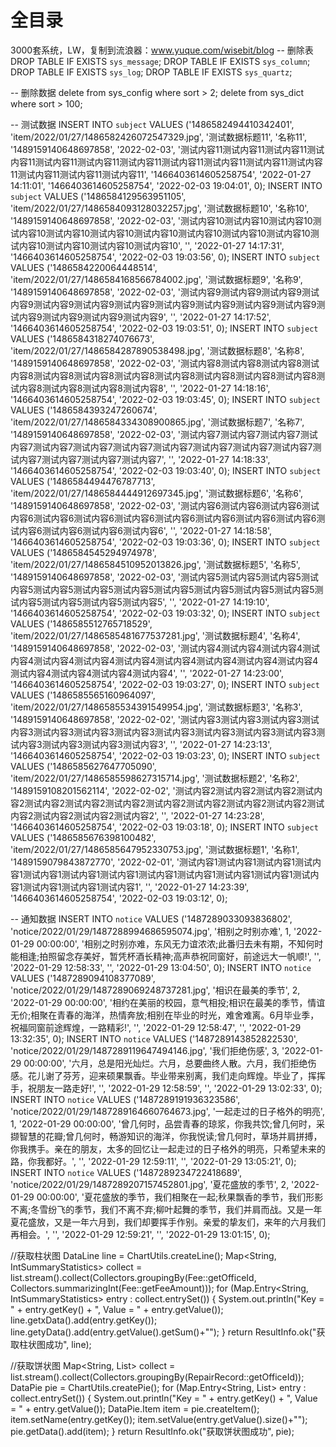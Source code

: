 # 全目录

3000套系统，LW，复制到流浪器：www.yuque.com/wisebit/blog
-- 删除表
DROP TABLE IF EXISTS `sys_message`;
DROP TABLE IF EXISTS `sys_column`;
DROP TABLE IF EXISTS `sys_log`;
DROP TABLE IF EXISTS `sys_quartz`;

-- 删除数据
delete from sys_config where sort > 2;
delete from sys_dict where sort > 100;

-- 测试数据
INSERT INTO `subject` VALUES ('1486582494410342401', 'item/2022/01/27/1486582426072547329.jpg', '测试数据标题11', '名称11', '1489159140648697858', '2022-02-03', '测试内容11测试内容11测试内容11测试内容11测试内容11测试内容11测试内容11测试内容11测试内容11测试内容11测试内容11测试内容11测试内容11测试内容11', '1466403614605258754', '2022-01-27 14:11:01', '1466403614605258754', '2022-02-03 19:04:01', 0);
INSERT INTO `subject` VALUES ('1486584129563951105', 'item/2022/01/27/1486584093128032257.jpg', '测试数据标题10', '名称10', '1489159140648697858', '2022-02-03', '测试内容10测试内容10测试内容10测试内容10测试内容10测试内容10测试内容10测试内容10测试内容10测试内容10测试内容10测试内容10测试内容10测试内容10', '', '2022-01-27 14:17:31', '1466403614605258754', '2022-02-03 19:03:56', 0);
INSERT INTO `subject` VALUES ('1486584220064448514', 'item/2022/01/27/1486584168566784002.jpg', '测试数据标题9', '名称9', '1489159140648697858', '2022-02-03', '测试内容9测试内容9测试内容9测试内容9测试内容9测试内容9测试内容9测试内容9测试内容9测试内容9测试内容9测试内容9测试内容9测试内容9测试内容9', '', '2022-01-27 14:17:52', '1466403614605258754', '2022-02-03 19:03:51', 0);
INSERT INTO `subject` VALUES ('1486584318274076673', 'item/2022/01/27/1486584287890538498.jpg', '测试数据标题8', '名称8', '1489159140648697858', '2022-02-03', '测试内容8测试内容8测试内容8测试内容8测试内容8测试内容8测试内容8测试内容8测试内容8测试内容8测试内容8测试内容8测试内容8测试内容8测试内容8', '', '2022-01-27 14:18:16', '1466403614605258754', '2022-02-03 19:03:45', 0);
INSERT INTO `subject` VALUES ('1486584393247260674', 'item/2022/01/27/1486584334308900865.jpg', '测试数据标题7', '名称7', '1489159140648697858', '2022-02-03', '测试内容7测试内容7测试内容7测试内容7测试内容7测试内容7测试内容7测试内容7测试内容7测试内容7测试内容7测试内容7测试内容7测试内容7测试内容7', '', '2022-01-27 14:18:33', '1466403614605258754', '2022-02-03 19:03:40', 0);
INSERT INTO `subject` VALUES ('1486584494476787713', 'item/2022/01/27/1486584444912697345.jpg', '测试数据标题6', '名称6', '1489159140648697858', '2022-02-03', '测试内容6测试内容6测试内容6测试内容6测试内容6测试内容6测试内容6测试内容6测试内容6测试内容6测试内容6测试内容6测试内容6测试内容6测试内容6', '', '2022-01-27 14:18:58', '1466403614605258754', '2022-02-03 19:03:36', 0);
INSERT INTO `subject` VALUES ('1486584545294974978', 'item/2022/01/27/1486584510952013826.jpg', '测试数据标题5', '名称5', '1489159140648697858', '2022-02-03', '测试内容5测试内容5测试内容5测试内容5测试内容5测试内容5测试内容5测试内容5测试内容5测试内容5测试内容5测试内容5测试内容5测试内容5测试内容5', '', '2022-01-27 14:19:10', '1466403614605258754', '2022-02-03 19:03:32', 0);
INSERT INTO `subject` VALUES ('1486585512765718529', 'item/2022/01/27/1486585481677537281.jpg', '测试数据标题4', '名称4', '1489159140648697858', '2022-02-03', '测试内容4测试内容4测试内容4测试内容4测试内容4测试内容4测试内容4测试内容4测试内容4测试内容4测试内容4测试内容4测试内容4测试内容4测试内容4', '', '2022-01-27 14:23:00', '1466403614605258754', '2022-02-03 19:03:27', 0);
INSERT INTO `subject` VALUES ('1486585565160964097', 'item/2022/01/27/1486585534391549954.jpg', '测试数据标题3', '名称3', '1489159140648697858', '2022-02-02', '测试内容3测试内容3测试内容3测试内容3测试内容3测试内容3测试内容3测试内容3测试内容3测试内容3测试内容3测试内容3测试内容3测试内容3测试内容3', '', '2022-01-27 14:23:13', '1466403614605258754', '2022-02-03 19:03:23', 0);
INSERT INTO `subject` VALUES ('1486585627647705090', 'item/2022/01/27/1486585598627315714.jpg', '测试数据标题2', '名称2', '1489159108201562114', '2022-02-02', '测试内容2测试内容2测试内容2测试内容2测试内容2测试内容2测试内容2测试内容2测试内容2测试内容2测试内容2测试内容2测试内容2测试内容2测试内容2', '', '2022-01-27 14:23:28', '1466403614605258754', '2022-02-03 19:03:18', 0);
INSERT INTO `subject` VALUES ('1486585676398100482', 'item/2022/01/27/1486585647952330753.jpg', '测试数据标题1', '名称1', '1489159079843872770', '2022-02-01', '测试内容1测试内容1测试内容1测试内容1测试内容1测试内容1测试内容1测试内容1测试内容1测试内容1测试内容1测试内容1测试内容1测试内容1测试内容1', '', '2022-01-27 14:23:39', '1466403614605258754', '2022-02-03 19:03:12', 0);

-- 通知数据
INSERT INTO `notice` VALUES ('1487289033093836802', 'notice/2022/01/29/1487288994686595074.jpg', '相别之时别亦难', 1, '2022-01-29 00:00:00', '相别之时别亦难，东风无力谊浓浓;此番归去未有期，不知何时能相逢;拍照留念存美好，暂凭杯酒长精神;高声恭祝同窗好，前途远大一帆顺!', '', '2022-01-29 12:58:33', '', '2022-01-29 13:04:50', 0);
INSERT INTO `notice` VALUES ('1487289094108377089', 'notice/2022/01/29/1487289069248737281.jpg', '相识在最美的季节', 2, '2022-01-29 00:00:00', '相约在美丽的校园，意气相投;相识在最美的季节，情谊无价;相聚在青春的海洋，热情奔放;相别在毕业的时光，难舍难离。6月毕业季，祝福同窗前途辉煌，一路精彩!', '', '2022-01-29 12:58:47', '', '2022-01-29 13:32:35', 0);
INSERT INTO `notice` VALUES ('1487289143852822530', 'notice/2022/01/29/1487289119647494146.jpg', '我们拒绝伤感', 3, '2022-01-29 00:00:00', '六月，总是阳光灿烂。六月，总要曲终人散。六月，我们拒绝伤感。花儿谢了芬芳，迎来硕果飘香。毕业带来别离，我们走向辉煌。毕业了，挥挥手，祝朋友一路走好!', '', '2022-01-29 12:58:59', '', '2022-01-29 13:02:33', 0);
INSERT INTO `notice` VALUES ('1487289191936323586', 'notice/2022/01/29/1487289164660764673.jpg', '一起走过的日子格外的明亮', 1, '2022-01-29 00:00:00', '曾几何时，品尝青春的琼浆，你我共饮;曾几何时，采撷智慧的花瓣;曾几何时，畅游知识的海洋，你我悦读;曾几何时，草场并肩拼搏，你我携手。亲在的朋友，太多的回忆让一起走过的日子格外的明亮，只希望未来的路，你我都好。', '', '2022-01-29 12:59:11', '', '2022-01-29 13:05:21', 0);
INSERT INTO `notice` VALUES ('1487289234722418689', 'notice/2022/01/29/1487289207157452801.jpg', '夏花盛放的季节', 2, '2022-01-29 00:00:00', '夏花盛放的季节，我们相聚在一起;秋果飘香的季节，我们形影不离;冬雪纷飞的季节，我们不离不弃;柳叶起舞的季节，我们并肩而战。又是一年夏花盛放，又是一年六月到，我们却要挥手作别。亲爱的挚友们，来年的六月我们再相会。', '', '2022-01-29 12:59:21', '', '2022-01-29 13:01:15', 0);

//获取柱状图
DataLine line = ChartUtils.createLine();
Map<String, IntSummaryStatistics> collect = list.stream().collect(Collectors.groupingBy(Fee::getOfficeId, Collectors.summarizingInt(Fee::getFeeAmount)));
for (Map.Entry<String, IntSummaryStatistics> entry : collect.entrySet()) {
    System.out.println("Key = " + entry.getKey() + ", Value = " + entry.getValue());
    line.getxData().add(entry.getKey());
    line.getyData().add(entry.getValue().getSum()+"");
}
return ResultInfo.ok("获取柱状图成功", line);

//获取饼状图
Map<String, List<RepairRecord>> collect = list.stream().collect(Collectors.groupingBy(RepairRecord::getOfficeId));
DataPie pie = ChartUtils.createPie();
for (Map.Entry<String, List<RepairRecord>> entry : collect.entrySet()) {
    System.out.println("Key = " + entry.getKey() + ", Value = " + entry.getValue());
    DataPie.Item item = pie.createItem();
    item.setName(entry.getKey());
    item.setValue(entry.getValue().size()+"");
    pie.getData().add(item);
}
return ResultInfo.ok("获取饼状图成功", pie);
